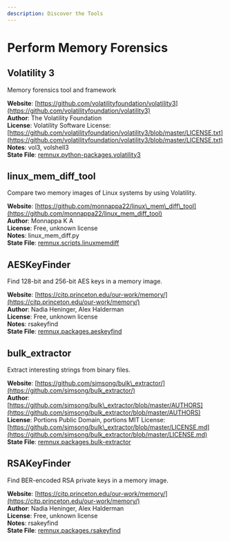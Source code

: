 ```yaml
---
description: Discover the Tools
---
```


# Perform Memory Forensics

## Volatility 3

Memory forensics tool and framework

**Website**: [https://github.com/volatilityfoundation/volatility3](https://github.com/volatilityfoundation/volatility3)  
**Author**: The Volatility Foundation  
**License**: Volatility Software License: [https://github.com/volatilityfoundation/volatility3/blob/master/LICENSE.txt](https://github.com/volatilityfoundation/volatility3/blob/master/LICENSE.txt)  
**Notes**: vol3, volshell3  
**State File**: [remnux.python-packages.volatility3](https://github.com/REMnux/salt-states/blob/master/./remnux/python-packages/volatility3.sls)

## linux\_mem\_diff\_tool

Compare two memory images of Linux systems by using Volatility.

**Website**: [https://github.com/monnappa22/linux\_mem\_diff\_tool](https://github.com/monnappa22/linux_mem_diff_tool)  
**Author**: Monnappa K A  
**License**: Free, unknown license  
**Notes**: linux\_mem\_diff.py  
**State File**: [remnux.scripts.linuxmemdiff](https://github.com/REMnux/salt-states/blob/master/./remnux/scripts/linuxmemdiff.sls)

## AESKeyFinder

Find 128-bit and 256-bit AES keys in a memory image.

**Website**: [https://citp.princeton.edu/our-work/memory/](https://citp.princeton.edu/our-work/memory/)  
**Author**: Nadia Heninger, Alex Halderman  
**License**: Free, unknown license  
**Notes**: rsakeyfind  
**State File**: [remnux.packages.aeskeyfind](https://github.com/REMnux/salt-states/blob/master/./remnux/packages/aeskeyfind.sls)

## bulk\_extractor

Extract interesting strings from binary files.

**Website**: [https://github.com/simsong/bulk\_extractor/](https://github.com/simsong/bulk_extractor/)  
**Author**: [https://github.com/simsong/bulk\_extractor/blob/master/AUTHORS](https://github.com/simsong/bulk_extractor/blob/master/AUTHORS)  
**License**: Portions Public Domain, portions MIT License: [https://github.com/simsong/bulk\_extractor/blob/master/LICENSE.md](https://github.com/simsong/bulk_extractor/blob/master/LICENSE.md)  
**State File**: [remnux.packages.bulk-extractor](https://github.com/REMnux/salt-states/blob/master/./remnux/packages/bulk-extractor.sls)

## RSAKeyFinder

Find BER-encoded RSA private keys in a memory image.

**Website**: [https://citp.princeton.edu/our-work/memory/](https://citp.princeton.edu/our-work/memory/)  
**Author**: Nadia Heninger, Alex Halderman  
**License**: Free, unknown license  
**Notes**: rsakeyfind  
**State File**: [remnux.packages.rsakeyfind](https://github.com/REMnux/salt-states/blob/master/./remnux/packages/rsakeyfind.sls)

